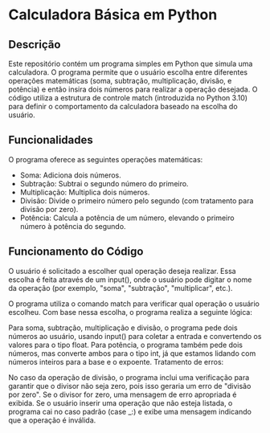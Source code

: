 # Calculadora Básica em Python
## Descrição
Este repositório contém um programa simples em Python que simula uma calculadora. O programa permite que o usuário escolha entre diferentes operações matemáticas (soma, subtração, multiplicação, divisão, e potência) e então insira dois números para realizar a operação desejada. O código utiliza a estrutura de controle match (introduzida no Python 3.10) para definir o comportamento da calculadora baseado na escolha do usuário.

## Funcionalidades
O programa oferece as seguintes operações matemáticas:

* Soma: Adiciona dois números.
* Subtração: Subtrai o segundo número do primeiro.
* Multiplicação: Multiplica dois números.
* Divisão: Divide o primeiro número pelo segundo (com tratamento para divisão por zero).
* Potência: Calcula a potência de um número, elevando o primeiro número à potência do segundo.
  
## Funcionamento do Código
O usuário é solicitado a escolher qual operação deseja realizar. Essa escolha é feita através de um input(), onde o usuário pode digitar o nome da operação (por exemplo, "soma", "subtração", "multiplicar", etc.).

O programa utiliza o comando match para verificar qual operação o usuário escolheu. Com base nessa escolha, o programa realiza a seguinte lógica:

Para soma, subtração, multiplicação e divisão, o programa pede dois números ao usuário, usando input() para coletar a entrada e convertendo os valores para o tipo float.
Para potência, o programa também pede dois números, mas converte ambos para o tipo int, já que estamos lidando com números inteiros para a base e o expoente.
Tratamento de erros:

No caso da operação de divisão, o programa inclui uma verificação para garantir que o divisor não seja zero, pois isso geraria um erro de "divisão por zero". Se o divisor for zero, uma mensagem de erro apropriada é exibida.
Se o usuário inserir uma operação que não esteja listada, o programa cai no caso padrão (case _:) e exibe uma mensagem indicando que a operação é inválida.

